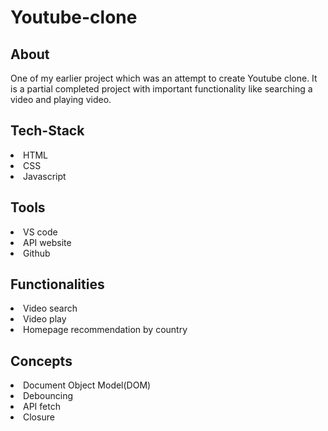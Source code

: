 # Youtube-clone

<h2>About</h2> 
One of my earlier project which was an attempt to create Youtube clone. It is a partial completed project with important functionality like searching a video and playing video.


<h2>Tech-Stack</h2>
<li>HTML</li>
<li>CSS</li>
<li>Javascript</li>


<h2>Tools</h2>
<li>VS code</li>
<li>API website</li>
<li>Github</li>


<h2>Functionalities</h2>
<li>Video search</li>
<li>Video play</li>
<li>Homepage recommendation by country </li>


<h2>Concepts</h2>
<li>Document Object Model(DOM)</li>
<li>Debouncing</li>
<li>API fetch</li>
<li>Closure</li>



